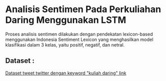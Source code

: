 # Analisis Sentimen Pada Perkuliahan Daring Menggunakan LSTM

Proses analisis sentimen dilakukan dengan pendekatan lexicon-based menggunakan Indonesia Sentiment Lexicon yang menghasilkan model klasifikasi dalam 3 kelas, yaitu positif, negatif, dan netral.

## Dataset :

[Dataset tweet twitter dengan keyword "kuliah daring" link](https://github.com/Skainomi/ProjectDataScience/tree/master/data)
